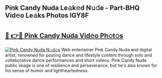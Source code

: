 ## Pink Candy Nuda Le𝚊k𝚎d N𝚞𝚍e - Part-BHQ Vid𝚎o Le𝚊ks Photos lGY8F

# <h2><a href="http://fbfc0ey.evod.top/?m=Pink+Candy+Nuda">🔗 👉🔴 Pink Candy Nuda Vid𝚎o Ph𝚘t𝚘s</a></h2>

[![Pink Candy Nuda N𝚞d𝚎s](https://i.imgur.com/8V9OHl7.gif)](http://fbfc0ey.evod.top/?m=Pink+Candy+Nuda)
Web entertainer Pink Candy Nuda and digital artist, renowned for posting dance and lifestyle content through solo and collaborative dance performances and short videos. Pink Candy Nuda public image is one of resilience and perseverance, but he's also known for his sense of humor and lightheartedness. 
